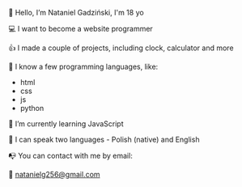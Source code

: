 🤗 Hello, I’m Nataniel Gadziński, I'm 18 yo

💻 I want to become a website programmer

👍 I made a couple of projects, including clock, calculator and more


🤖 I know a few programming languages, like:
 - html
 - css
 - js
 - python
 

💾 I’m currently learning JavaScript

💬 I can speak two languages - Polish (native) and English


📭 You can contact with me by email:

📧 natanielg256@gmail.com
